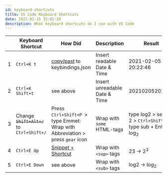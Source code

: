 ```yaml
---
id: keyboard-shortcuts
title: VS Code Keyboard Shortcuts 
date: 2021-02-15 15:02:28
description: What keyboard shortcuts do I use with VS Code 
---
```


| | Keyboard Shortcut | How Did | Description | Result |
-|-|-|-|-
1 | `Ctrl+K t` | [copy/past](https://stackoverflow.com/questions/38780057/how-to-insert-current-date-time-in-vscode#57654879) to keybindings.json | Insert readable Date & Time | 2021-02-05 20:22:46
2 | `Ctrl+K Shift+t` | see above| Insert unreadable Date & Time | 20210205202330
3 | Change ~~`Shift+Alt+/`~~ to `Ctrl+Shift+/` | Press `Ctrl+Shift+P `> type Emmet: Wrap with Abbreviation > press `gear` icon | Wrap with `some` HTML-tags | type log2 > select 2 > `Ctrl+Shift+/` > type sub + Enter > log<sub>2</sub>
4 | `Ctrl+E Up` | [Snippet + Shortcut](snippet-plus-shortcut.md) | Wrap with `<sup>` tags | 23 -> 2<sup>3</sup>
5 | `Ctrl+E Down` | see above | Wrap with `<sub>` tags | log2 -> log<sub>2</sub>